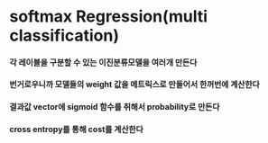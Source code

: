 # softmax Regression(multi classification)



#### 각 레이블을 구분할 수 있는 이진분류모델을 여러개 만든다



#### 번거로우니까 모델들의 weight 값을 메트릭스로 만들어서 한꺼번에 계산한다



#### 결과값 vector에 sigmoid 함수를 취해서 probability로 만든다



#### cross entropy를 통해 cost를 계산한다

